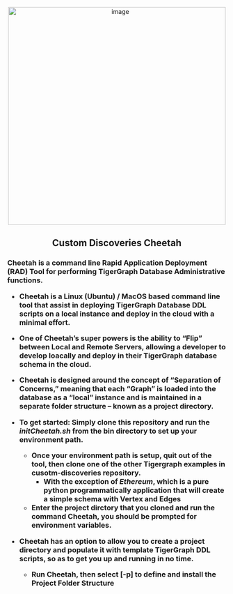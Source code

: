 <p align="center">
<img width="500" alt="image" src="https://github.com/user-attachments/assets/176b28d4-e720-48c9-aab9-d341976974eb">
</p>


<h2>
<p align="center">Custom Discoveries Cheetah</p>
</h2>
<h3>
Cheetah is a command line Rapid Application Deployment (RAD) Tool for performing TigerGraph Database Administrative functions.

- Cheetah is a Linux (Ubuntu) / MacOS based command line tool that assist in deploying TigerGraph Database DDL scripts on a local instance and deploy in the cloud with a minimal effort.

- One of Cheetah’s super powers is the ability to “Flip” between Local and Remote Servers, allowing a developer to develop loacally and deploy in their TigerGraph database schema in the cloud.

- Cheetah is designed around the concept of “Separation of Concerns,” meaning that each “Graph” is loaded into the database as a “local” instance and is maintained in a separate folder structure – known as a project directory.

- To get started: Simply clone this repository and run the *initCheetah.sh* from the bin directory to set up your environment path.
  - Once your environment path is setup, quit out of the tool, then clone one of the other Tigergraph examples in cusotm-discoveries repository.
      - With the exception of *Ethereum*, which is a pure python programmatically application that will create a simple schema with Vertex and Edges
  - Enter the project dirctory that you cloned and run the command Cheetah, you should be prompted for environment variables.

- Cheetah has an option to allow you to create a project directory and populate it with template TigerGraph DDL scripts, so as to get you up and running in no time.
  - Run Cheetah, then select [-p] to define and install the Project Folder Structure
</h3>
